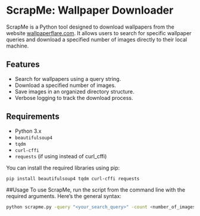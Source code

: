 # ScrapMe: Wallpaper Downloader

ScrapMe is a Python tool designed to download wallpapers from the website [wallpaperflare.com](https://www.wallpaperflare.com). It allows users to search for specific wallpaper queries and download a specified number of images directly to their local machine.

## Features

- Search for wallpapers using a query string.
- Download a specified number of images.
- Save images in an organized directory structure.
- Verbose logging to track the download process.

## Requirements

- Python 3.x
- `beautifulsoup4`
- `tqdm`
- `curl-cffi`
- `requests` (if using instead of curl_cffi)

You can install the required libraries using pip:

```bash
pip install beautifulsoup4 tqdm curl-cffi requests
```
##Usage
To use ScrapMe, run the script from the command line with the required arguments. Here’s the general syntax:
```bash
python scrapme.py -query "<your_search_query>" -count <number_of_images> -output <output_folder>
```
